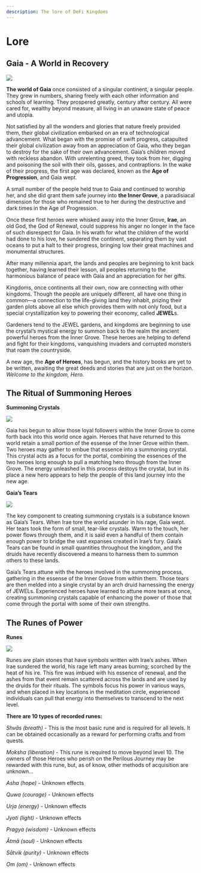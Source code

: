 ```yaml
---
description: The lore of DeFi Kingdoms
---
```


# Lore

## Gaia - A World in Recovery

![](https://dfk-hv.b-cdn.net/website-media/images/lore/adventure-horizon-frame-lg.gif)

**The world of Gaia** once consisted of a singular continent, a singular people. They grew in numbers, sharing freely with each other information and schools of learning. They prospered greatly, century after century. All were cared for, wealthy beyond measure, all living in an unaware state of peace and utopia.

Not satisfied by all the wonders and glories that nature freely provided them, their global civilization embarked on an era of technological advancement. What began with the promise of swift progress, catapulted their global civilization away from an appreciation of Gaia, who they began to destroy for the sake of their own advancement. Gaia’s children moved with reckless abandon. With unrelenting greed, they took from her, digging and poisoning the soil with their oils, gasses, and contraptions. In the wake of their progress, the first age was declared, known as the **Age of Progression**, and Gaia wept.

A small number of the people held true to Gaia and continued to worship her, and she did grant them safe journey into **the Inner Grove**, a paradisiacal dimension for those who remained true to her during the destructive and dark times in the Age of Progression.

Once these first heroes were whisked away into the Inner Grove, **Irae**, an old God, the God of Renewal, could suppress his anger no longer in the face of such disrespect for Gaia. In his wrath for what the children of the world had done to his love, he sundered the continent, separating them by vast oceans to put a halt to their progress, bringing low their great machines and monumental structures.

After many millennia apart, the lands and peoples are beginning to knit back together, having learned their lesson, all peoples returning to the harmonious balance of peace with Gaia and an appreciation for her gifts.

Kingdoms, once continents all their own, now are connecting with other kingdoms. Though the people are uniquely different, all have one thing in common—a connection to the life-giving land they inhabit, prizing their garden plots above all else which provides them with not only food, but a special crystallization key to powering their economy, called **JEWEL**s.

Gardeners tend to the JEWEL gardens, and kingdoms are beginning to use the crystal’s mystical energy to summon back to the realm the ancient powerful heroes from the Inner Grove. These heroes are helping to defend and fight for their kingdoms, vanquishing invaders and corrupted monsters that roam the countryside.

A new age, the **Age of Heroes**, has begun, and the history books are yet to be written, awaiting the great deeds and stories that are just on the horizon. _Welcome to the kingdom, Hero._

## The Ritual of Summoning Heroes

**Summoning Crystals**

![](https://user-images.githubusercontent.com/91647016/138388100-df14301a-6e70-48c6-a721-600e3ac24a43.gif)

Gaia has begun to allow those loyal followers within the Inner Grove to come forth back into this world once again. Heroes that have returned to this world retain a small portion of the essense of the Inner Grove within them. Two heroes may gather to embue that essence into a summoning crystal. This crystal acts as a focus for the portal, combining the essences of the two heroes long enough to pull a matching hero through from the Inner Grove. The energy unleashed in this process destoys the crystal, but in its place a new hero appears to help the people of this land journey into the new age.

**Gaia’s Tears**

![](https://dfk-hv.b-cdn.net/website-media/images/lore/gaias-tear.gif)

The key component to creating summoning crystals is a substance known as Gaia’s Tears. When Irae tore the world asunder in his rage, Gaia wept. Her tears took the form of small, tear-like crystals. Warm to the touch, her power flows through them, and it is said even a handful of them contain enough power to bridge the vast expanses created in Irae’s fury. Gaia’s Tears can be found in small quantities throughout the kingdom, and the druids have recently discovered a means to harness them to summon others to these lands.

Gaia’s Tears attune with the heroes involved in the summoning process, gathering in the essense of the Inner Grove from within them. Those tears are then melded into a single crystal by an arch druid harnessing the energy of JEWELs. Experienced heroes have learned to attune more tears at once, creating summoning crystals capable of enhancing the power of those that come through the portal with some of their own strengths.

## The Runes of Power

**Runes**

![](https://dfk-hv.b-cdn.net/website-media/images/lore/rune\_12\_sm.gif)

Runes are plain stones that have symbols written with Irae’s ashes. When Irae sundered the world, his rage left many areas burning; scorched by the heat of his ire. This fire was imbued with his essence of renewal, and the ashes from that event remain scattered across the lands and are used by the druids for their rituals. The symbols focus his power in various ways, and when placed in key locations in the meditation circle, experienced individuals can pull that energy into themselves to transcend to the next level.

**There are 10 types of recorded runes:**

_Shvās (breath)_ - This is the most basic rune and is required for all levels. It can be obtained occasionally as a reward for performing crafts and from quests.

_Moksha (liberation)_ - This rune is required to move beyond level 10. The owners of those Heroes who perish on the Perilous Journey may be rewarded with this rune, but, as of know, other methods of acquisition are unknown...

_Asha (hope)_ - Unknown effects

_Quwa (courage)_ - Unknown effects

_Urja (energy)_ - Unknown effects

_Jyoti (light)_ - Unknown effects

_Pragya (wisdom)_ - Unknown effects

_Ātmā (soul)_ - Unknown effects

_Sātvik (purity)_ - Unknown effects

_Om (om)_ - Unknown effects
